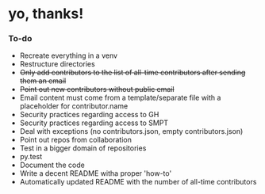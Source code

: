 # yo, thanks!

### To-do
- Recreate everything in a venv
- Restructure directories
- ~~Only add contributors to the list of all-time contributors after sending them an email~~
- ~~Point out new contributors without public email~~
- Email content must come from a template/separate file with a placeholder for contributor.name
- Security practices regarding access to GH
- Security practices regarding access to SMPT
- Deal with exceptions (no contributors.json, empty contributors.json)
- Point out repos from collaboration
- Test in a bigger domain of repositories
- py.test
- Document the code
- Write a decent README witha  proper 'how-to'
- Automatically updated README with the number of all-time contributors
